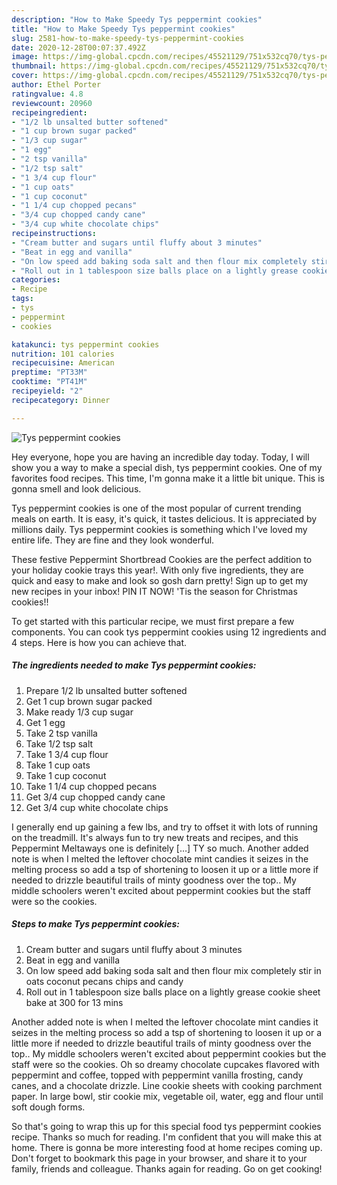 ```yaml
---
description: "How to Make Speedy Tys peppermint cookies"
title: "How to Make Speedy Tys peppermint cookies"
slug: 2581-how-to-make-speedy-tys-peppermint-cookies
date: 2020-12-28T00:07:37.492Z
image: https://img-global.cpcdn.com/recipes/45521129/751x532cq70/tys-peppermint-cookies-recipe-main-photo.jpg
thumbnail: https://img-global.cpcdn.com/recipes/45521129/751x532cq70/tys-peppermint-cookies-recipe-main-photo.jpg
cover: https://img-global.cpcdn.com/recipes/45521129/751x532cq70/tys-peppermint-cookies-recipe-main-photo.jpg
author: Ethel Porter
ratingvalue: 4.8
reviewcount: 20960
recipeingredient:
- "1/2 lb unsalted butter softened"
- "1 cup brown sugar packed"
- "1/3 cup sugar"
- "1 egg"
- "2 tsp vanilla"
- "1/2 tsp salt"
- "1 3/4 cup flour"
- "1 cup oats"
- "1 cup coconut"
- "1 1/4 cup chopped pecans"
- "3/4 cup chopped candy cane"
- "3/4 cup white chocolate chips"
recipeinstructions:
- "Cream butter and sugars until fluffy about 3 minutes"
- "Beat in egg and vanilla"
- "On low speed add baking soda salt and then flour mix completely stir in oats coconut pecans chips and candy"
- "Roll out in 1 tablespoon size balls place on a lightly grease cookie sheet bake at 300 for 13 mins"
categories:
- Recipe
tags:
- tys
- peppermint
- cookies

katakunci: tys peppermint cookies 
nutrition: 101 calories
recipecuisine: American
preptime: "PT33M"
cooktime: "PT41M"
recipeyield: "2"
recipecategory: Dinner

---
```



![Tys peppermint cookies](https://img-global.cpcdn.com/recipes/45521129/751x532cq70/tys-peppermint-cookies-recipe-main-photo.jpg)

Hey everyone, hope you are having an incredible day today. Today, I will show you a way to make a special dish, tys peppermint cookies. One of my favorites food recipes. This time, I'm gonna make it a little bit unique. This is gonna smell and look delicious.

Tys peppermint cookies is one of the most popular of current trending meals on earth. It is easy, it's quick, it tastes delicious. It is appreciated by millions daily. Tys peppermint cookies is something which I've loved my entire life. They are fine and they look wonderful.

These festive Peppermint Shortbread Cookies are the perfect addition to your holiday cookie trays this year!. With only five ingredients, they are quick and easy to make and look so gosh darn pretty! Sign up to get my new recipes in your inbox! PIN IT NOW! &#39;Tis the season for Christmas cookies!!


To get started with this particular recipe, we must first prepare a few components. You can cook tys peppermint cookies using 12 ingredients and 4 steps. Here is how you can achieve that.

<!--inarticleads1-->

##### The ingredients needed to make Tys peppermint cookies:

1. Prepare 1/2 lb unsalted butter softened
1. Get 1 cup brown sugar packed
1. Make ready 1/3 cup sugar
1. Get 1 egg
1. Take 2 tsp vanilla
1. Take 1/2 tsp salt
1. Take 1 3/4 cup flour
1. Take 1 cup oats
1. Take 1 cup coconut
1. Take 1 1/4 cup chopped pecans
1. Get 3/4 cup chopped candy cane
1. Get 3/4 cup white chocolate chips


I generally end up gaining a few lbs, and try to offset it with lots of running on the treadmill. It&#39;s always fun to try new treats and recipes, and this Peppermint Meltaways one is definitely […] TY so much. Another added note is when I melted the leftover chocolate mint candies it seizes in the melting process so add a tsp of shortening to loosen it up or a little more if needed to drizzle beautiful trails of minty goodness over the top.. My middle schoolers weren&#39;t excited about peppermint cookies but the staff were so the cookies. 

<!--inarticleads2-->

##### Steps to make Tys peppermint cookies:

1. Cream butter and sugars until fluffy about 3 minutes
1. Beat in egg and vanilla
1. On low speed add baking soda salt and then flour mix completely stir in oats coconut pecans chips and candy
1. Roll out in 1 tablespoon size balls place on a lightly grease cookie sheet bake at 300 for 13 mins


Another added note is when I melted the leftover chocolate mint candies it seizes in the melting process so add a tsp of shortening to loosen it up or a little more if needed to drizzle beautiful trails of minty goodness over the top.. My middle schoolers weren&#39;t excited about peppermint cookies but the staff were so the cookies. Oh so dreamy chocolate cupcakes flavored with peppermint and coffee, topped with peppermint vanilla frosting, candy canes, and a chocolate drizzle. Line cookie sheets with cooking parchment paper. In large bowl, stir cookie mix, vegetable oil, water, egg and flour until soft dough forms. 

So that's going to wrap this up for this special food tys peppermint cookies recipe. Thanks so much for reading. I'm confident that you will make this at home. There is gonna be more interesting food at home recipes coming up. Don't forget to bookmark this page in your browser, and share it to your family, friends and colleague. Thanks again for reading. Go on get cooking!
